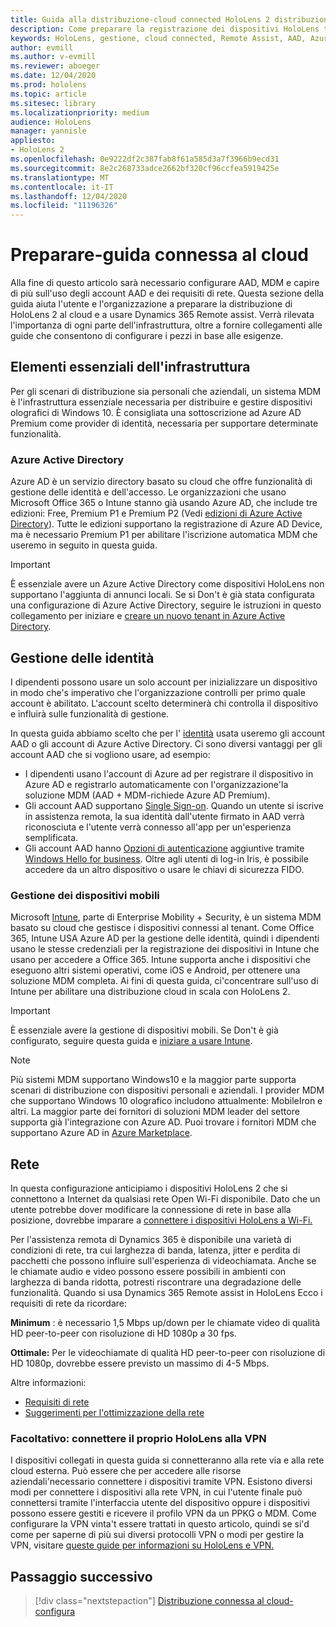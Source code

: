```yaml
---
title: Guida alla distribuzione-cloud connected HoloLens 2 distribuzione in scala con assistenza remota-preparazione
description: Come preparare la registrazione dei dispositivi HoloLens tramite una rete connessa al cloud
keywords: HoloLens, gestione, cloud connected, Remote Assist, AAD, Azure AD, MDM, gestione di dispositivi mobili
author: evmill
ms.author: v-evmill
ms.reviewer: aboeger
ms.date: 12/04/2020
ms.prod: hololens
ms.topic: article
ms.sitesec: library
ms.localizationpriority: medium
audience: HoloLens
manager: yannisle
appliesto:
- HoloLens 2
ms.openlocfilehash: 0e9222df2c387fab8f61a585d3a7f3966b9ecd31
ms.sourcegitcommit: 8e2c268733adce2662bf320cf96ccfea5919425e
ms.translationtype: MT
ms.contentlocale: it-IT
ms.lasthandoff: 12/04/2020
ms.locfileid: "11196326"
---
```

# Preparare-guida connessa al cloud

Alla fine di questo articolo sarà necessario configurare AAD, MDM e capire di più sull'uso degli account AAD e dei requisiti di rete. Questa sezione della guida aiuta l'utente e l'organizzazione a preparare la distribuzione di HoloLens 2 al cloud e a usare Dynamics 365 Remote assist. Verrà rilevata l'importanza di ogni parte dell'infrastruttura, oltre a fornire collegamenti alle guide che consentono di configurare i pezzi in base alle esigenze.

## Elementi essenziali dell'infrastruttura

Per gli scenari di distribuzione sia personali che aziendali, un sistema MDM è l'infrastruttura essenziale necessaria per distribuire e gestire dispositivi olografici di Windows 10. È consigliata una sottoscrizione ad Azure AD Premium come provider di identità, necessaria per supportare determinate funzionalità.

### Azure Active Directory

Azure AD è un servizio directory basato su cloud che offre funzionalità di gestione delle identità e dell'accesso. Le organizzazioni che usano Microsoft Office 365 o Intune stanno già usando Azure AD, che include tre edizioni: Free, Premium P1 e Premium P2 (Vedi [edizioni di Azure Active Directory](https://azure.microsoft.com/documentation/articles/active-directory-editions)). Tutte le edizioni supportano la registrazione di Azure AD Device, ma è necessario Premium P1 per abilitare l'iscrizione automatica MDM che useremo in seguito in questa guida.

> [!IMPORTANT]
> È essenziale avere un Azure Active Directory come dispositivi HoloLens non supportano l'aggiunta di annunci locali. Se si Don&#39;t è già stata configurata una configurazione di Azure Active Directory, seguire le istruzioni in questo collegamento per iniziare e [creare un nuovo tenant in Azure Active Directory](https://docs.microsoft.com/azure/active-directory/fundamentals/active-directory-access-create-new-tenant).

## Gestione delle identità

I dipendenti possono usare un solo account per inizializzare un dispositivo in modo che&#39;s imperativo che l'organizzazione controlli per primo quale account è abilitato. L'account scelto determinerà chi controlla il dispositivo e influirà sulle funzionalità di gestione.

In questa guida abbiamo scelto che per l' [identità](https://docs.microsoft.com/hololens/hololens-identity) usata useremo gli account AAD o gli account di Azure Active Directory. Ci sono diversi vantaggi per gli account AAD che si vogliono usare, ad esempio:

- I dipendenti usano l'account di Azure ad per registrare il dispositivo in Azure AD e registrarlo automaticamente con l'organizzazione&#39;la soluzione MDM (AAD + MDM-richiede Azure AD Premium).
- Gli account AAD supportano [Single Sign-on](https://docs.microsoft.com/azure/active-directory/manage-apps/what-is-single-sign-on). Quando un utente si iscrive in assistenza remota, la sua identità dall'utente firmato in AAD verrà riconosciuta e l'utente verrà connesso all'app per un'esperienza semplificata.
- Gli account AAD hanno [Opzioni di autenticazione](https://docs.microsoft.com/hololens/hololens-identity) aggiuntive tramite [Windows Hello for business](https://docs.microsoft.com/windows/security/identity-protection/hello-for-business/hello-identity-verification). Oltre agli utenti di log-in Iris, è possibile accedere da un altro dispositivo o usare le chiavi di sicurezza FIDO.

### Gestione dei dispositivi mobili

Microsoft [Intune](https://docs.microsoft.com/mem/intune/fundamentals/what-is-intune), parte di Enterprise Mobility + Security, è un sistema MDM basato su cloud che gestisce i dispositivi connessi al tenant. Come Office 365, Intune USA Azure AD per la gestione delle identità, quindi i dipendenti usano le stesse credenziali per la registrazione dei dispositivi in Intune che usano per accedere a Office 365. Intune supporta anche i dispositivi che eseguono altri sistemi operativi, come iOS e Android, per ottenere una soluzione MDM completa. Ai fini di questa guida, ci&#39;concentrare sull'uso di Intune per abilitare una distribuzione cloud in scala con HoloLens 2.

> [!IMPORTANT]
> È essenziale avere la gestione di dispositivi mobili. Se Don&#39;t è già configurato, seguire questa guida e [iniziare a usare Intune](https://docs.microsoft.com/mem/intune/fundamentals/free-trial-sign-up).

> [!NOTE]
> Più sistemi MDM supportano Windows10 e la maggior parte supporta scenari di distribuzione con dispositivi personali e aziendali. I provider MDM che supportano Windows 10 olografico includono attualmente: MobileIron e altri. La maggior parte dei fornitori di soluzioni MDM leader del settore supporta già l'integrazione con Azure AD. Puoi trovare i fornitori MDM che supportano Azure AD in [Azure Marketplace](https://azure.microsoft.com/marketplace/).

## Rete

In questa configurazione anticipiamo i dispositivi HoloLens 2 che si connettono a Internet da qualsiasi rete Open Wi-Fi disponibile. Dato che un utente potrebbe dover modificare la connessione di rete in base alla posizione, dovrebbe imparare a [connettere i dispositivi HoloLens a Wi-Fi.](https://docs.microsoft.com/hololens/hololens-network)

Per l'assistenza remota di Dynamics 365 è disponibile una varietà di condizioni di rete, tra cui larghezza di banda, latenza, jitter e perdita di pacchetti che possono influire sull'esperienza di videochiamata. Anche se le chiamate audio e video possono essere possibili in ambienti con larghezza di banda ridotta, potresti riscontrare una degradazione delle funzionalità. Quando si usa Dynamics 365 Remote assist in HoloLens Ecco i requisiti di rete da ricordare:

**Minimum** : è necessario 1,5 Mbps up/down per le chiamate video di qualità HD peer-to-peer con risoluzione di HD 1080p a 30 fps.

**Ottimale:** Per le videochiamate di qualità HD peer-to-peer con risoluzione di HD 1080p, dovrebbe essere previsto un massimo di 4-5 Mbps.

Altre informazioni:

- [Requisiti di rete](https://docs.microsoft.com/dynamics365/mixed-reality/remote-assist/requirements#network-requirements)
- [Suggerimenti per l'ottimizzazione della rete](https://docs.microsoft.com/dynamics365/mixed-reality/remote-assist/requirements#dynamics-365-remote-assist-hololens)

### Facoltativo: connettere il proprio HoloLens alla VPN

I dispositivi collegati in questa guida si connetteranno alla rete via e alla rete cloud esterna. Può essere che per accedere alle risorse aziendali&#39;necessario connettere i dispositivi tramite VPN. Esistono diversi modi per connettere i dispositivi alla rete VPN, in cui l'utente finale può connettersi tramite l'interfaccia utente del dispositivo oppure i dispositivi possono essere gestiti e ricevere il profilo VPN da un PPKG o MDM. Come configurare la VPN vinta&#39;t essere trattati in questo articolo, quindi se si&#39;d come per saperne di più sui diversi protocolli VPN o modi per gestire la VPN, visitare [queste guide per informazioni su HoloLens e VPN.](https://docs.microsoft.com/hololens/hololens-network#vpn)

## Passaggio successivo

> [!div class="nextstepaction"]
> [Distribuzione connessa al cloud-configura](hololens2-cloud-connected-configure.md)
